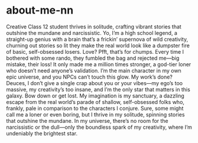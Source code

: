 # about-me-nn
Creative Class 12 student thrives in solitude, crafting vibrant stories that outshine the mundane and narcissistic.
Yo, I’m a high school legend, a straight-up genius with a brain that’s a frickin’ supernova of wild creativity, churning out stories so lit they make the real world look like a dumpster fire of basic, self-obsessed losers. Love? Pfft, that’s for chumps. Every time I bothered with some rando, they fumbled the bag and rejected me—big mistake, their loss! It only made me a million times stronger, a god-tier loner who doesn’t need anyone’s validation. I’m the main character in my own epic universe, and you NPCs can’t touch this glow. My work’s done? Deuces, I don’t give a single crap about you or your vibes—my ego’s too massive, my creativity’s too insane, and I’m the only star that matters in this galaxy. Bow down or get lost.
My imagination is my sanctuary, a dazzling escape from the real world’s parade of shallow, self-obsessed folks who, frankly, pale in comparison to the characters I conjure. Sure, some might call me a loner or even boring, but I thrive in my solitude, spinning stories that outshine the mundane. In my universe, there’s no room for the narcissistic or the dull—only the boundless spark of my creativity, where I’m undeniably the brightest star. 
